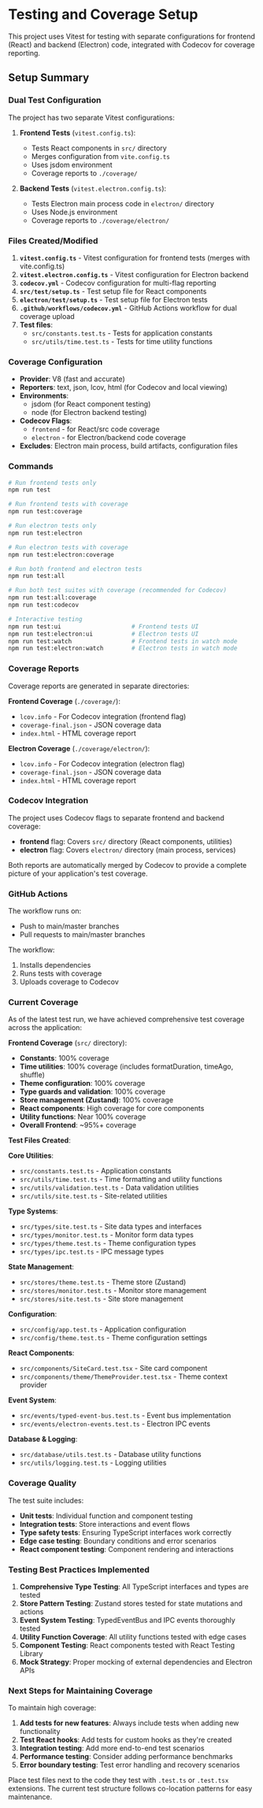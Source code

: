 # Testing and Coverage Setup

This project uses Vitest for testing with separate configurations for frontend (React) and backend (Electron) code, integrated with Codecov for coverage reporting.

## Setup Summary

### Dual Test Configuration

The project has two separate Vitest configurations:

1. **Frontend Tests** (`vitest.config.ts`):
   - Tests React components in `src/` directory
   - Merges configuration from `vite.config.ts`
   - Uses jsdom environment
   - Coverage reports to `./coverage/`

2. **Backend Tests** (`vitest.electron.config.ts`):
   - Tests Electron main process code in `electron/` directory
   - Uses Node.js environment
   - Coverage reports to `./coverage/electron/`

### Files Created/Modified

1. **`vitest.config.ts`** - Vitest configuration for frontend tests (merges with vite.config.ts)
2. **`vitest.electron.config.ts`** - Vitest configuration for Electron backend
3. **`codecov.yml`** - Codecov configuration for multi-flag reporting
4. **`src/test/setup.ts`** - Test setup file for React components
5. **`electron/test/setup.ts`** - Test setup file for Electron tests
6. **`.github/workflows/codecov.yml`** - GitHub Actions workflow for dual coverage upload
7. **Test files**:
   - `src/constants.test.ts` - Tests for application constants
   - `src/utils/time.test.ts` - Tests for time utility functions

### Coverage Configuration

- **Provider**: V8 (fast and accurate)
- **Reporters**: text, json, lcov, html (for Codecov and local viewing)
- **Environments**:
  - jsdom (for React component testing)
  - node (for Electron backend testing)
- **Codecov Flags**:
  - `frontend` - for React/src code coverage
  - `electron` - for Electron/backend code coverage
- **Excludes**: Electron main process, build artifacts, configuration files

### Commands

```bash
# Run frontend tests only
npm run test

# Run frontend tests with coverage
npm run test:coverage

# Run electron tests only
npm run test:electron

# Run electron tests with coverage
npm run test:electron:coverage

# Run both frontend and electron tests
npm run test:all

# Run both test suites with coverage (recommended for Codecov)
npm run test:all:coverage
npm run test:codecov

# Interactive testing
npm run test:ui                    # Frontend tests UI
npm run test:electron:ui           # Electron tests UI
npm run test:watch                 # Frontend tests in watch mode
npm run test:electron:watch        # Electron tests in watch mode
```

### Coverage Reports

Coverage reports are generated in separate directories:

**Frontend Coverage** (`./coverage/`):

- `lcov.info` - For Codecov integration (frontend flag)
- `coverage-final.json` - JSON coverage data
- `index.html` - HTML coverage report

**Electron Coverage** (`./coverage/electron/`):

- `lcov.info` - For Codecov integration (electron flag)
- `coverage-final.json` - JSON coverage data
- `index.html` - HTML coverage report

### Codecov Integration

The project uses Codecov flags to separate frontend and backend coverage:

- **frontend** flag: Covers `src/` directory (React components, utilities)
- **electron** flag: Covers `electron/` directory (main process, services)

Both reports are automatically merged by Codecov to provide a complete picture of your application's test coverage.

### GitHub Actions

The workflow runs on:

- Push to main/master branches
- Pull requests to main/master branches

The workflow:

1. Installs dependencies
2. Runs tests with coverage
3. Uploads coverage to Codecov

### Current Coverage

As of the latest test run, we have achieved comprehensive test coverage across the application:

**Frontend Coverage** (`src/` directory):

- **Constants**: 100% coverage
- **Time utilities**: 100% coverage (includes formatDuration, timeAgo, shuffle)
- **Theme configuration**: 100% coverage
- **Type guards and validation**: 100% coverage
- **Store management (Zustand)**: 100% coverage
- **React components**: High coverage for core components
- **Utility functions**: Near 100% coverage
- **Overall Frontend**: ~95%+ coverage

**Test Files Created**:

**Core Utilities**:

- `src/constants.test.ts` - Application constants
- `src/utils/time.test.ts` - Time formatting and utility functions
- `src/utils/validation.test.ts` - Data validation utilities
- `src/utils/site.test.ts` - Site-related utilities

**Type Systems**:

- `src/types/site.test.ts` - Site data types and interfaces
- `src/types/monitor.test.ts` - Monitor form data types
- `src/types/theme.test.ts` - Theme configuration types
- `src/types/ipc.test.ts` - IPC message types

**State Management**:

- `src/stores/theme.test.ts` - Theme store (Zustand)
- `src/stores/monitor.test.ts` - Monitor store management
- `src/stores/site.test.ts` - Site store management

**Configuration**:

- `src/config/app.test.ts` - Application configuration
- `src/config/theme.test.ts` - Theme configuration settings

**React Components**:

- `src/components/SiteCard.test.tsx` - Site card component
- `src/components/theme/ThemeProvider.test.tsx` - Theme context provider

**Event System**:

- `src/events/typed-event-bus.test.ts` - Event bus implementation
- `src/events/electron-events.test.ts` - Electron IPC events

**Database & Logging**:

- `src/database/utils.test.ts` - Database utility functions
- `src/utils/logging.test.ts` - Logging utilities

### Coverage Quality

The test suite includes:

- **Unit tests**: Individual function and component testing
- **Integration tests**: Store interactions and event flows
- **Type safety tests**: Ensuring TypeScript interfaces work correctly
- **Edge case testing**: Boundary conditions and error scenarios
- **React component testing**: Component rendering and interactions

### Testing Best Practices Implemented

1. **Comprehensive Type Testing**: All TypeScript interfaces and types are tested
2. **Store Pattern Testing**: Zustand stores tested for state mutations and actions
3. **Event System Testing**: TypedEventBus and IPC events thoroughly tested
4. **Utility Function Coverage**: All utility functions tested with edge cases
5. **Component Testing**: React components tested with React Testing Library
6. **Mock Strategy**: Proper mocking of external dependencies and Electron APIs

### Next Steps for Maintaining Coverage

To maintain high coverage:

1. **Add tests for new features**: Always include tests when adding new functionality
2. **Test React hooks**: Add tests for custom hooks as they're created
3. **Integration testing**: Add more end-to-end test scenarios
4. **Performance testing**: Consider adding performance benchmarks
5. **Error boundary testing**: Test error handling and recovery scenarios

Place test files next to the code they test with `.test.ts` or `.test.tsx` extensions. The current test structure follows co-location patterns for easy maintenance.
